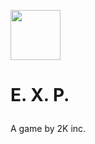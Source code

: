 <img src="https://iamcev.github.io/exp-game/favicon.png" width=80><h3 style="font-size:200%">E. X. P.</h3>
A game by 2K inc.

